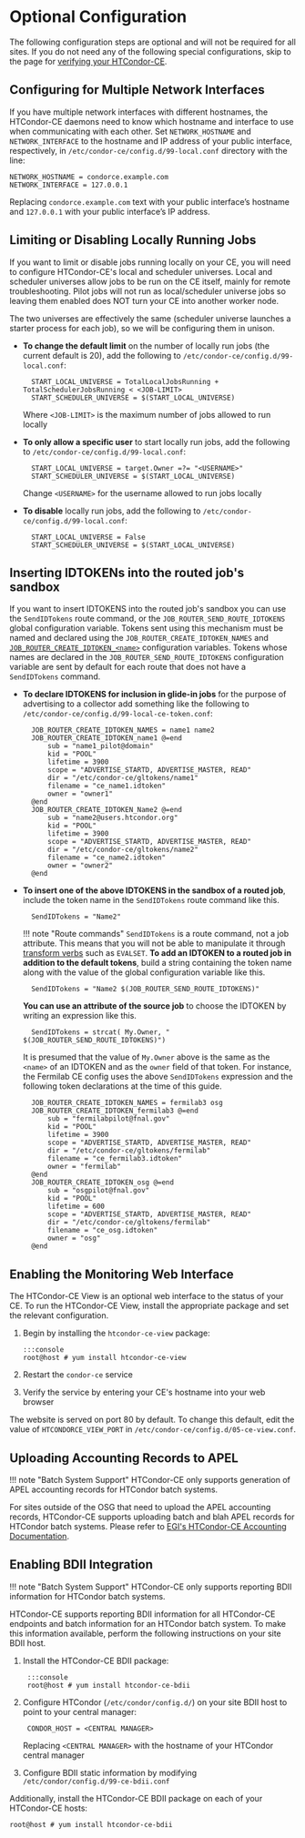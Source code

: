 Optional Configuration
======================

The following configuration steps are optional and will not be required for all sites.
If you do not need any of the following special configurations, skip to
the page for [verifying your HTCondor-CE](../operation.md).

Configuring for Multiple Network Interfaces
-------------------------------------------

If you have multiple network interfaces with different hostnames, the HTCondor-CE daemons need to know which hostname
and interface to use when communicating with each other.
Set `NETWORK_HOSTNAME` and `NETWORK_INTERFACE` to the hostname and IP address of your public interface, respectively, in
`/etc/condor-ce/config.d/99-local.conf` directory with the line:

``` file
NETWORK_HOSTNAME = condorce.example.com
NETWORK_INTERFACE = 127.0.0.1
```

Replacing `condorce.example.com` text with your public interface’s hostname and `127.0.0.1` with your public interface’s
IP address.

Limiting or Disabling Locally Running Jobs
------------------------------------------

If you want to limit or disable jobs running locally on your CE, you will need to configure HTCondor-CE's local and
scheduler universes.
Local and scheduler universes allow jobs to be run on the CE itself, mainly for remote troubleshooting.
Pilot jobs will not run as local/scheduler universe jobs so leaving them enabled does NOT turn your CE into another
worker node.

The two universes are effectively the same (scheduler universe launches a starter process for each job), so we will be
configuring them in unison.

- **To change the default limit** on the number of locally run jobs (the current default is 20), add the following to
  `/etc/condor-ce/config.d/99-local.conf`:

        START_LOCAL_UNIVERSE = TotalLocalJobsRunning + TotalSchedulerJobsRunning < <JOB-LIMIT>
        START_SCHEDULER_UNIVERSE = $(START_LOCAL_UNIVERSE)

    Where `<JOB-LIMIT>` is the maximum number of jobs allowed to run locally

- **To only allow a specific user** to start locally run jobs, add the following to
  `/etc/condor-ce/config.d/99-local.conf`:

        START_LOCAL_UNIVERSE = target.Owner =?= "<USERNAME>"
        START_SCHEDULER_UNIVERSE = $(START_LOCAL_UNIVERSE)

   Change `<USERNAME>` for the username allowed to run jobs locally

- **To disable** locally run jobs, add the following to `/etc/condor-ce/config.d/99-local.conf`:

        START_LOCAL_UNIVERSE = False
        START_SCHEDULER_UNIVERSE = $(START_LOCAL_UNIVERSE)

Inserting IDTOKENs into the routed job's sandbox
------------------------------------------

If you want to insert IDTOKENS into the routed job's sandbox you can use the `SendIDTokens` route command, or
the `JOB_ROUTER_SEND_ROUTE_IDTOKENS` global configuration variable. Tokens
sent using this mechanism must be named and declared using the `JOB_ROUTER_CREATE_IDTOKEN_NAMES`
and [`JOB_ROUTER_CREATE_IDTOKEN_<name>`](https://htcondor.readthedocs.io/en/latest/admin-manual/configuration-macros.html#JOB_ROUTER_CREATE_IDTOKEN_%3CNAME%3E) configuration variables.  Tokens whose names are declared in
the `JOB_ROUTER_SEND_ROUTE_IDTOKENS` configuration variable are sent by default for each route that does
not have a `SendIDTokens` command.

- **To declare IDTOKENS for inclusion in glide-in jobs** for the purpose of advertising to a collector
  add something like the following to `/etc/condor-ce/config.d/99-local-ce-token.conf`:

        JOB_ROUTER_CREATE_IDTOKEN_NAMES = name1 name2
        JOB_ROUTER_CREATE_IDTOKEN_name1 @=end
            sub = "name1_pilot@domain"
            kid = "POOL"
            lifetime = 3900
            scope = "ADVERTISE_STARTD, ADVERTISE_MASTER, READ"
            dir = "/etc/condor-ce/gltokens/name1"
            filename = "ce_name1.idtoken"
            owner = "owner1"
        @end
        JOB_ROUTER_CREATE_IDTOKEN_Name2 @=end
            sub = "name2@users.htcondor.org"
            kid = "POOL"
            lifetime = 3900
            scope = "ADVERTISE_STARTD, ADVERTISE_MASTER, READ"
            dir = "/etc/condor-ce/gltokens/name2"
            filename = "ce_name2.idtoken"
            owner = "owner2"
        @end

- **To insert one of the above IDTOKENS in the sandbox of a routed job**, include the token name in the `SendIDTokens` route
   command like this.

        SendIDTokens = "Name2"
    !!! note "Route commands"
        `SendIDTokens` is a route command, not a job attribute.
        This means that you will not be able to manipulate it through
        [transform verbs](writing-job-routes.md#editing-attributes) such as `EVALSET`.
  **To add an IDTOKEN to a routed job in addition to the default tokens**, build a string containing the token name
   along with the value of the global configuration variable like this.

        SendIDTokens = "Name2 $(JOB_ROUTER_SEND_ROUTE_IDTOKENS)"

  **You can use an attribute of the source job** to choose the IDTOKEN by writing an expression like this.

        SendIDTokens = strcat( My.Owner, " $(JOB_ROUTER_SEND_ROUTE_IDTOKENS)")

  It is presumed that the value of `My.Owner` above is the same as the `<name>` of an IDTOKEN and as the `owner` field
  of that token.  For instance, the Fermilab CE config uses the above `SendIDTokens` expression and
  the following token declarations at the time of this guide.

        JOB_ROUTER_CREATE_IDTOKEN_NAMES = fermilab3 osg
        JOB_ROUTER_CREATE_IDTOKEN_fermilab3 @=end
            sub = "fermilabpilot@fnal.gov"
            kid = "POOL"
            lifetime = 3900
            scope = "ADVERTISE_STARTD, ADVERTISE_MASTER, READ"
            dir = "/etc/condor-ce/gltokens/fermilab"
            filename = "ce_fermilab3.idtoken"
            owner = "fermilab"
        @end
        JOB_ROUTER_CREATE_IDTOKEN_osg @=end
            sub = "osgpilot@fnal.gov"
            kid = "POOL"
            lifetime = 600
            scope = "ADVERTISE_STARTD, ADVERTISE_MASTER, READ"
            dir = "/etc/condor-ce/gltokens/fermilab"
            filename = "ce_osg.idtoken"
            owner = "osg"
        @end


Enabling the Monitoring Web Interface
-------------------------------------

The HTCondor-CE View is an optional web interface to the status of your CE.
To run the HTCondor-CE View, install the appropriate package and set the relevant configuration.

1.  Begin by installing the `htcondor-ce-view` package:

        :::console
        root@host # yum install htcondor-ce-view

1.  Restart the `condor-ce` service

1.  Verify the service by entering your CE's hostname into your web browser

The website is served on port 80 by default.
To change this default, edit the value of `HTCONDORCE_VIEW_PORT` in `/etc/condor-ce/config.d/05-ce-view.conf`.

Uploading Accounting Records to APEL
------------------------------------

!!! note "Batch System Support"
    HTCondor-CE only supports generation of APEL accounting records for HTCondor batch systems.

For sites outside of the OSG that need to upload the APEL accounting records, HTCondor-CE supports uploading batch and
blah APEL records for HTCondor batch systems.
Please refer to [EGI's HTCondor-CE Accounting Documentation](https://docs.egi.eu/providers/high-throughput-compute/htcondor-ce-accounting/).

Enabling BDII Integration
-------------------------

!!! note "Batch System Support"
    HTCondor-CE only supports reporting BDII information for HTCondor batch systems.

HTCondor-CE supports reporting BDII information for all HTCondor-CE endpoints and batch information for an HTCondor
batch system.
To make this information available, perform the following instructions on your site BDII host.

1. Install the HTCondor-CE BDII package:

        :::console
        root@host # yum install htcondor-ce-bdii

1. Configure HTCondor (`/etc/condor/config.d/`) on your site BDII host to point to your central manager:

        CONDOR_HOST = <CENTRAL MANAGER>

    Replacing `<CENTRAL MANAGER>` with the hostname of your HTCondor central manager

1. Configure BDII static information by modifying `/etc/condor/config.d/99-ce-bdii.conf`

Additionally, install the HTCondor-CE BDII package on each of your HTCondor-CE hosts:

```
root@host # yum install htcondor-ce-bdii
```
